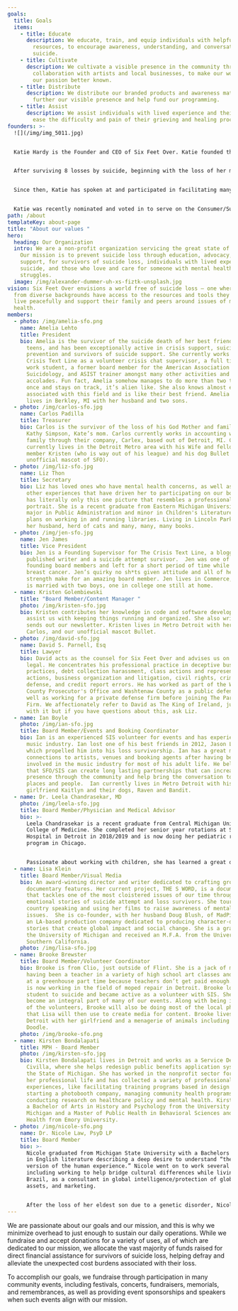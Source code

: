 ```yaml
---
goals:
  title: Goals
  items:
    - title: Educate
      description: We educate, train, and equip individuals with helpful and relevant
        resources, to encourage awareness, understanding, and conversation about
        suicide.
    - title: Cultivate
      description: We cultivate a visible presence in the community through
        collaboration with artists and local businesses, to make our work and
        our passion better known.
    - title: Distribute
      description: We distribute our branded products and awareness materials, to both
        further our visible presence and help fund our programming.
    - title: Assist
      description: We assist individuals with lived experience and their families to
        ease the difficulty and pain of their grieving and healing processes.
founders: >-
  ![](/img/img_5011.jpg)


  Katie Hardy is the Founder and CEO of Six Feet Over. Katie founded the Detroit-based nonprofit in 2013 to serve the survivors of suicide loss in her community, aiming to provide financial assistance for costs associated such as funerals, clean up and memorials, as well as to provide outreach, awareness, and resources to her community. Six Feet Over, and its program Suck It! Suicide, are now focused on helping all survivors, with a special interest in the non-mainstream communities of music, art and youth demographics.


  After surviving 8 losses by suicide, beginning with the loss of her mother in 2003, Katie found that support groups and functions catered too much to the norms of society, avoiding and minimizing the needs of authenticity and honesty in the grieving process. She saw a profound need within her community for information, conversation, and postvention after loss.


  Since then, Katie has spoken at and participated in facilitating many events including Survivors’ Day conferences, school and community events, memorials, and has continued to tell her story to both public and private companies, providing a better understanding and more insight into the life of a survivor.


  Katie was recently nominated and voted in to serve on the Consumer/Survivor Subcommittee of the National Suicide Prevention Lifeline, and she has been featured in several articles and blogs including Hour Detroit, The Oakland Press, BLocal Detroit, and Hip In Detroit, as well as mentions in The Metro Times and discussions in the podcast A History of the Ridiculous.
path: /about
templateKey: about-page
title: "About our values "
hero:
  heading: Our Organization
  intro: We are a non-profit organization servicing the great state of Michigan.
    Our mission is to prevent suicide loss through education, advocacy, and
    support, for survivors of suicide loss, individuals with lived experience of
    suicide, and those who love and care for someone with mental health
    struggles.
  image: /img/alexander-dummer-uh-xs-fiztk-unsplash.jpg
vision: Six Feet Over envisions a world free of suicide loss – one where people
  from diverse backgrounds have access to the resources and tools they need to
  live peacefully and support their family and peers around issues of mental
  health.
members:
  - photo: /img/amelia-sfo.png
    name: Amelia Lehto
    title: President
    bio: Amelia is the survivor of the suicide death of her best friend in her early
      teens, and has been exceptionally active in crisis support, suicide
      prevention and survivors of suicide support. She currently works for
      Crisis Text Line as a volunteer crisis chat supervisor, a full time social
      work student, a former board member for the American Association of
      Suicidology, and ASIST trainer amongst many other activities and
      accolades. Fun fact, Amelia somehow manages to do more than two things at
      once and stays on track, it’s alien like. She also knows almost everyone
      associated with this field and is like their best friend. Amelia currently
      lives in Berkley, MI with her husband and two sons.
  - photo: /img/carlos-sfo.jpg
    name: Carlos Padilla
    title: Treasurer
    bio: Carlos is the survivor of the loss of his God Mother and family friend
      Kathy Simpson, Kate’s mom. Carlos currently works in accounting with his
      family through their company, Carlex, based out of Detroit, MI. Carlos
      currently lives in the Detroit Metro area with his Wife and fellow board
      member Kristen (who is way out of his league) and his dog Bullet (the
      unofficial mascot of SFO).
  - photo: /img/liz-sfo.jpg
    name: Liz Thon
    title: Secretary
    bio: Liz has loved ones who have mental health concerns, as well as having many
      other experiences that have driven her to participating on our board. Liz
      has literally only this one picture that resembles a professional
      portrait. She is a recent graduate from Eastern Michigan University with a
      major in Public Administration and minor in Children's Literature, and
      plans on working in and running libraries. Living in Lincoln Park, MI with
      her husband, herd of cats and many, many, many books.
  - photo: /img/jen-sfo.jpg
    name: Jen James
    title: Vice President
    bio: Jen is a Founding Supervisor for The Crisis Text Line, a blogger, a
      published writer and a suicide attempt survivor.  Jen was one of the
      founding board members and left for a short period of time while battling
      breast cancer. Jen’s quirky no sh*ts given attitude and all of her
      strength make for an amazing board member. Jen lives in Commerce, MI and
      is married with two boys, one in college one still at home.
  - name: Kristen Golembiewski
    title: "Board Member/Content Manager "
    photo: /img/kristen-sfo.jpg
    bio: Kristen contributes her knowledge in code and software development to
      assist us with keeping things running and organized. She also writes and
      sends out our newsletter. Kristen lives in Metro Detroit with her husband,
      Carlos, and our unofficial mascot Bullet.
  - photo: /img/david-sfo.jpg
    name: David S. Parnell, Esq
    title: Lawyer
    bio: David acts as the counsel for Six Feet Over and advises us on all things
      legal. He concentrates his professional practice in deceptive business
      practices, debt collection harassment, class actions and representative
      actions, business organization and litigation, civil rights, criminal
      defense, and credit report errors. He has worked as part of the Wayne
      County Prosecutor's Office and Washtenaw County as a public defender, as
      well as working for a private defense firm before joining The Parnell
      Firm. We affectionately refer to David as The King of Ireland, just go
      with it but if you have questions about this, ask Liz.
  - name: Ian Boyle
    photo: /img/ian-sfo.jpg
    title: Board Member/Events and Booking Coordinator
    bio: Ian is an experienced SIS volunteer for events and has experience in the
      music industry. Ian lost one of his best friends in 2012, Jason Lockwood,
      which propelled him into his loss survivorship. Ian has a great many
      connections to artists, venues and booking agents after having been
      involved in the music industry for most of his adult life. He believes
      that SFO/SIS can create long lasting partnerships that can increase our
      presence through the community and help bring the conversation to new
      places and people.  Ian currently lives in Metro Detroit with his
      girlfriend Kaitlyn and their dogs, Raven and Bandit.
  - name: Dr. Leela Chandrasekar, MD
    photo: /img/leela-sfo.jpg
    title: Board Member/Physician and Medical Advisor
    bio: >-
      Leela Chandrasekar is a recent graduate from Central Michigan University
      College of Medicine. She completed her senior year rotations at St. John
      Hospital in Detroit in 2018/2019 and is now doing her pediatric residency
      program in Chicago.


      Passionate about working with children, she has learned a great deal about mental health from the adolescent population in the Detroit area.
  - name: Lisa Klein
    title: Board Member/Visual Media
    bio: An award-winning director and writer dedicated to crafting groundbreaking
      documentary features. Her current project, THE S WORD, is a documentary
      that tackles one of the most cloistered issues of our time through the
      emotional stories of suicide attempt and loss survivors. She tours the
      country speaking and using her films to raise awareness of mental health
      issues.  She is co-founder, with her husband Doug Blush, of MadPix Inc.,
      an LA-based production company dedicated to producing character-driven
      stories that create global impact and social change. She is a graduate of
      the University of Michigan and received an M.F.A. from the University of
      Southern California.
    photo: /img/lisa-sfo.jpg
  - name: Brooke Brewster
    title: Board Member/Volunteer Coordinator
    bio: Brooke is from Clio, just outside of Flint. She is a jack of many trades,
      having been a teacher in a variety of high school art classes and worked
      at a greenhouse part time because teachers don’t get paid enough. Brooke
      is now working in the field of moped repair in Detroit. Brooke lost a
      student to suicide and became active as a volunteer with SIS. She has
      become an integral part of many of our events. Along with being in charge
      of the volunteers, Brooke will also be doing most of the local photography
      that Lisa will then use to create media for content. Brooke lives in
      Detroit with her girlfriend and a menagerie of animals including her dog
      Doodle.
    photo: /img/brooke-sfo.png
  - name: Kirsten Bondalapati
    title: MPH - Board Member
    photo: /img/kirsten-sfo.jpg
    bio: Kirsten Bondalapati lives in Detroit and works as a Service Designer at
      Civilla, where she helps redesign public benefits application systems for
      the State of Michigan. She has worked in the nonprofit sector for most of
      her professional life and has collected a variety of professional
      experiences, like facilitating training programs based in design thinking,
      starting a photobooth company, managing community health programs, and
      conducting research on healthcare policy and mental health. Kirsten earned
      a Bachelor of Arts in History and Psychology from the University of
      Michigan and a Master of Public Health in Behavioral Sciences and Mental
      Health from Emory University.
  - photo: /img/nicole-sfo.png
    name: Dr. Nicole Law, PsyD LP
    title: Board Member
    bio: >-
      Nicole graduated from Michigan State University with a Bachelors of Arts
      in English literature describing a deep desire to understand “the artistic
      version of the human experience.” Nicole went on to work several careers
      including working to help bridge cultural differences while living in
      Brazil, as a consultant in global intelligence/protection of global
      assets, and marketing. 


      After the loss of her eldest son due to a genetic disorder, Nicole reached the darkest point of her life. Connections with others along with an incredibly talented therapist helped to turn life around. Nicole decided to return to school and earn a Masters and subsequent doctoral degree in Humanistic, clinical, psychology.
---
```

We are passionate about our goals and our mission, and this is why we minimize overhead to just enough to sustain our daily operations. While we fundraise and accept donations for a variety of uses, all of which are dedicated to our mission, we allocate the vast majority of funds raised for direct financial assistance for survivors of suicide loss, helping defray and alleviate the unexpected cost burdens associated with their loss.

To accomplish our goals, we fundraise through participation in many community events, including festivals, concerts, fundraisers, memorials, and remembrances, as well as providing event sponsorships and speakers when such events align with our mission.